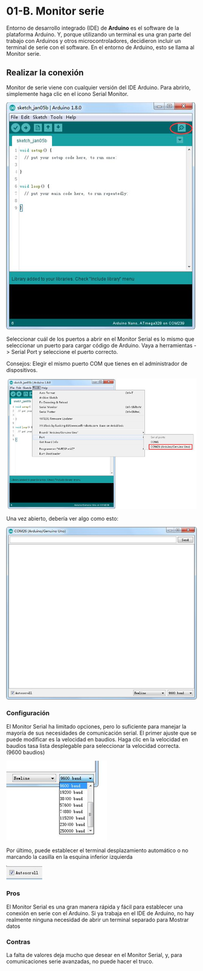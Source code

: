 # 01-B. Monitor serie

Entorno de desarrollo integrado (IDE) de **Arduino** es el software de la plataforma Arduino. Y, porque utilizando un terminal es una gran parte del trabajo con Arduinos y otros microcontroladores, decidieron incluir un terminal de serie con el software. En el entorno de Arduino, esto se llama al Monitor serie.

## Realizar la conexión

Monitor de serie viene con cualquier versión del IDE Arduino. Para abrirlo, simplemente haga 
clic en el icono Serial Monitor.

![](media/image33.jpeg)

Seleccionar cuál de los puertos a abrir en el Monitor Serial es lo mismo que seleccionar un puerto para cargar código de Arduino. Vaya a herramientas -> Serial Port y seleccione el puerto correcto.

Consejos: Elegir el mismo puerto COM que tienes en el administrador de dispositivos.

![](media/image34.jpeg)

Una vez abierto, debería ver algo como esto:

![](media/image35.jpeg)

### Configuración 

El Monitor Serial ha limitado opciones, pero lo suficiente para manejar la mayoría de sus  necesidades de comunicación serial. El primer ajuste que se puede modificar es la velocidad  en baudios. Haga clic en la velocidad en baudios tasa lista desplegable para seleccionar la  velocidad correcta. (9600 baudios) 

![](media/image36.jpeg)

Por último, puede establecer el terminal desplazamiento automático o no marcando la casilla en la esquina inferior izquierda

![](media/image37.jpeg)

### Pros 

El Monitor Serial es una gran manera rápida y fácil para establecer una conexión en serie con  el Arduino. Si ya trabaja en el IDE de Arduino, no hay realmente ninguna necesidad de abrir un terminal separado para Mostrar datos  

### Contras 

La falta de valores deja mucho que desear en el Monitor Serial, y, para comunicaciones serie avanzadas, no puede hacer el truco. 

